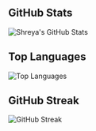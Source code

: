 ## GitHub Stats

![Shreya's GitHub Stats](https://github-readme-stats.vercel.app/api?username=shreya31s&show_icons=true&theme=github_dark)

## Top Languages

![Top Languages](https://github-readme-stats.vercel.app/api/top-langs/?username=shreya31s&layout=compact&theme=github_dark)

## GitHub Streak

![GitHub Streak](https://streak-stats.demolab.com/?user=shreya31s&theme=github-dark&hide_border=true)
